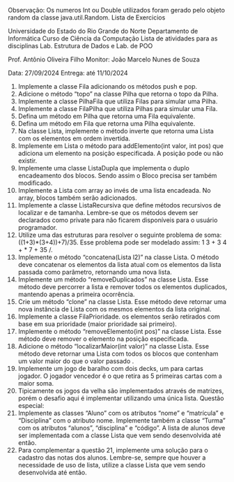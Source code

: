 Observação: Os numeros Int ou Double utilizados foram gerado pelo objeto random da classe java.util.Random.
Lista de Exercicios 

Universidade do Estado do Rio Grande do Norte
Departamento de Informática
Curso de Ciência da Computação
Lista de atividades para as disciplinas Lab. Estrutura de Dados e Lab. de POO

Prof. Antônio Oliveira Filho
Monitor: João Marcelo Nunes de Souza

Data: 27/09/2024
Entrega: até 11/10/2024

1. Implemente a classe Fila adicionando os métodos push e pop.
2. Adicione o método “topo” na classe Pilha que retorna o topo da Pilha.
3. Implemente a classe PilhaFila que utiliza Filas para simular uma Pilha.
4. Implemente a classe FilaPilha que utiliza Pilhas para simular uma Fila.
5. Defina um método em Pilha que retorna uma Fila equivalente.
6. Defina um método em Fila que retorna uma Pilha equivalente.
7. Na classe Lista, implemente o método inverte que retorna uma Lista com os elementos
em ordem invertida.
8. Implemente em Lista o método para addElemento(int valor, int pos) que adiciona um
elemento na posição especificada. A posição pode ou não existir.
9. Implemente uma classe ListaDupla que implementa o duplo encadeamento dos blocos.
Sendo assim o Bloco precisa ser também modificado.
10. Implemente a Lista com array ao invés de uma lista encadeada. No array, blocos
também serão adicionados.
11. Implemente a classe ListaRecursiva que define métodos recursivos de localizar e de
tamanha. Lembre-se que os métodos devem ser declarados como private para não
ficarem disponíveis para o usuário programador.
12. Utilize uma das estruturas para resolver o seguinte problema de soma:
((1+3)*(3+4))+7)/35. Esse problema pode ser modelado assim: 1 3 + 3 4 + * 7 + 35 /.
13. Implemente o método “concatena(Lista l2)” na classe Lista. O método deve concatenar
os elementos da lista atual com os elementos da lista passada como parâmetro,
retornando uma nova lista.
14. Implemente um método “removeDuplicados” na classe Lista. Esse método deve
percorrer a lista e remover todos os elementos duplicados, mantendo apenas a primeira
ocorrência.
15. Crie um método “clone” na classe Lista. Esse método deve retornar uma nova instância
de Lista com os mesmos elementos da lista original.
16. Implemente a classe FilaPrioridade. os elementos serão retirados com base em sua
prioridade (maior prioridade sai primeiro).
17. Implemente o método “removeElemento(int pos)” na classe Lista. Esse método deve
remover o elemento na posição especificada.
18. Adicione o método “localizarMaior(int valor)” na classe Lista. Esse método deve retornar
uma Lista com todos os blocos que contenham um valor maior do que o valor passado .
19. Implemente um jogo de baralho com dois decks, um para cartas jogador. O jogador
vencedor é o que retira as 5 primeiras cartas com a maior soma.
20. Tipicamente os jogos da velha são implementados através de matrizes, porém o desafio
aqui é implementar utilizando uma única lista.
Questão especial:
21. Implemente as classes “Aluno” com os atributos “nome” e “matrícula” e “Disciplina” com
o atributo nome. Implemente também a classe “Turma” com os atributos “alunos”,
“disciplina” e “código”. A lista de alunos deve ser implementada com a classe Lista que
vem sendo desenvolvida até então.
22. Para complementar a questão 21, implemente uma solução para o cadastro das notas
dos alunos. Lembre-se, sempre que houver a necessidade de uso de lista, utilize a
classe Lista que vem sendo desenvolvida até então.
